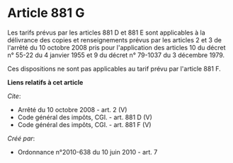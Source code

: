 # Article 881 G

Les tarifs prévus par les articles 881 D et 881 E sont applicables à la délivrance des copies et renseignements prévus par
les articles 2 et 3 de l'arrêté du 10 octobre 2008 pris pour l'application des articles 10 du décret n° 55-22 du 4 janvier
1955 et 9 du décret n° 79-1037 du 3 décembre 1979. 

Ces dispositions ne sont pas applicables au tarif prévu par l'article 881 F.

**Liens relatifs à cet article**

_Cite_:

  - Arrêté du 10 octobre 2008 - art. 2 (V)
  - Code général des impôts, CGI. - art. 881 D (V)
  - Code général des impôts, CGI. - art. 881 F (V)

_Créé par_:

  - Ordonnance n°2010-638 du 10 juin 2010 - art. 7
